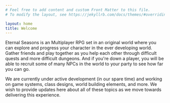 ```yaml
---
# Feel free to add content and custom Front Matter to this file.
# To modify the layout, see https://jekyllrb.com/docs/themes/#overriding-theme-defaults

layout: home
title: Welcome
---
```


Eternal Seasons is an Multiplayer RPG set in an original world where you can explore and progress your character in the ever developing world. Gather friends and play together as you help each other through difficult quests and more difficult dungeons. And if you're down a player, you will be able to recruit some of many NPCs in the world to your party to see how far you can go. 

We are currently under active development (in our spare time) and working on game systems, class designs, world building elements, and more. We wish to provide updates here about all of these topics as we move towards delivering this experience. 